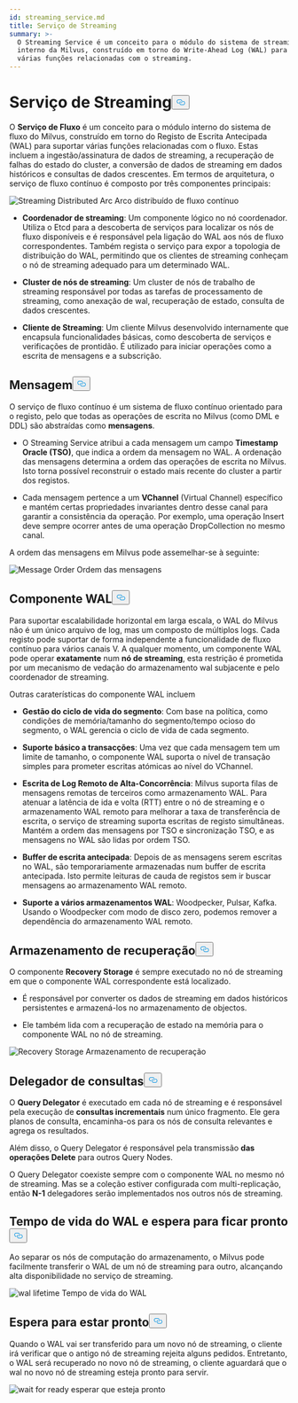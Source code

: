 ```yaml
---
id: streaming_service.md
title: Serviço de Streaming
summary: >-
  O Streaming Service é um conceito para o módulo do sistema de streaming
  interno da Milvus, construído em torno do Write-Ahead Log (WAL) para suportar
  várias funções relacionadas com o streaming.
---
```

<h1 id="Streaming-Service" class="common-anchor-header">Serviço de Streaming<button data-href="#Streaming-Service" class="anchor-icon" translate="no">
      <svg translate="no"
        aria-hidden="true"
        focusable="false"
        height="20"
        version="1.1"
        viewBox="0 0 16 16"
        width="16"
      >
        <path
          fill="#0092E4"
          fill-rule="evenodd"
          d="M4 9h1v1H4c-1.5 0-3-1.69-3-3.5S2.55 3 4 3h4c1.45 0 3 1.69 3 3.5 0 1.41-.91 2.72-2 3.25V8.59c.58-.45 1-1.27 1-2.09C10 5.22 8.98 4 8 4H4c-.98 0-2 1.22-2 2.5S3 9 4 9zm9-3h-1v1h1c1 0 2 1.22 2 2.5S13.98 12 13 12H9c-.98 0-2-1.22-2-2.5 0-.83.42-1.64 1-2.09V6.25c-1.09.53-2 1.84-2 3.25C6 11.31 7.55 13 9 13h4c1.45 0 3-1.69 3-3.5S14.5 6 13 6z"
        ></path>
      </svg>
    </button></h1><p>O <strong>Serviço de Fluxo</strong> é um conceito para o módulo interno do sistema de fluxo do Milvus, construído em torno do Registo de Escrita Antecipada (WAL) para suportar várias funções relacionadas com o fluxo. Estas incluem a ingestão/assinatura de dados de streaming, a recuperação de falhas do estado do cluster, a conversão de dados de streaming em dados históricos e consultas de dados crescentes. Em termos de arquitetura, o serviço de fluxo contínuo é composto por três componentes principais:</p>
<p>
  
   <span class="img-wrapper"> <img translate="no" src="/docs/v2.6.x/assets/streaming_distributed_arch.png" alt="Streaming Distributed Arc" class="doc-image" id="streaming-distributed-arc" />
   </span> <span class="img-wrapper"> <span>Arco distribuído de fluxo contínuo</span> </span></p>
<ul>
<li><p><strong>Coordenador de streaming</strong>: Um componente lógico no nó coordenador. Utiliza o Etcd para a descoberta de serviços para localizar os nós de fluxo disponíveis e é responsável pela ligação do WAL aos nós de fluxo correspondentes. Também regista o serviço para expor a topologia de distribuição do WAL, permitindo que os clientes de streaming conheçam o nó de streaming adequado para um determinado WAL.</p></li>
<li><p><strong>Cluster de nós de streaming</strong>: Um cluster de nós de trabalho de streaming responsável por todas as tarefas de processamento de streaming, como anexação de wal, recuperação de estado, consulta de dados crescentes.</p></li>
<li><p><strong>Cliente de Streaming</strong>: Um cliente Milvus desenvolvido internamente que encapsula funcionalidades básicas, como descoberta de serviços e verificações de prontidão. É utilizado para iniciar operações como a escrita de mensagens e a subscrição.</p></li>
</ul>
<h2 id="Message" class="common-anchor-header">Mensagem<button data-href="#Message" class="anchor-icon" translate="no">
      <svg translate="no"
        aria-hidden="true"
        focusable="false"
        height="20"
        version="1.1"
        viewBox="0 0 16 16"
        width="16"
      >
        <path
          fill="#0092E4"
          fill-rule="evenodd"
          d="M4 9h1v1H4c-1.5 0-3-1.69-3-3.5S2.55 3 4 3h4c1.45 0 3 1.69 3 3.5 0 1.41-.91 2.72-2 3.25V8.59c.58-.45 1-1.27 1-2.09C10 5.22 8.98 4 8 4H4c-.98 0-2 1.22-2 2.5S3 9 4 9zm9-3h-1v1h1c1 0 2 1.22 2 2.5S13.98 12 13 12H9c-.98 0-2-1.22-2-2.5 0-.83.42-1.64 1-2.09V6.25c-1.09.53-2 1.84-2 3.25C6 11.31 7.55 13 9 13h4c1.45 0 3-1.69 3-3.5S14.5 6 13 6z"
        ></path>
      </svg>
    </button></h2><p>O serviço de fluxo contínuo é um sistema de fluxo contínuo orientado para o registo, pelo que todas as operações de escrita no Milvus (como DML e DDL) são abstraídas como <strong>mensagens</strong>.</p>
<ul>
<li><p>O Streaming Service atribui a cada mensagem um campo <strong>Timestamp Oracle (TSO)</strong>, que indica a ordem da mensagem no WAL. A ordenação das mensagens determina a ordem das operações de escrita no Milvus. Isto torna possível reconstruir o estado mais recente do cluster a partir dos registos.</p></li>
<li><p>Cada mensagem pertence a um <strong>VChannel</strong> (Virtual Channel) específico e mantém certas propriedades invariantes dentro desse canal para garantir a consistência da operação. Por exemplo, uma operação Insert deve sempre ocorrer antes de uma operação DropCollection no mesmo canal.</p></li>
</ul>
<p>A ordem das mensagens em Milvus pode assemelhar-se à seguinte:</p>
<p>
  
   <span class="img-wrapper"> <img translate="no" src="/docs/v2.6.x/assets/message_order.png" alt="Message Order" class="doc-image" id="message-order" />
   </span> <span class="img-wrapper"> <span>Ordem das mensagens</span> </span></p>
<h2 id="WAL-Component" class="common-anchor-header">Componente WAL<button data-href="#WAL-Component" class="anchor-icon" translate="no">
      <svg translate="no"
        aria-hidden="true"
        focusable="false"
        height="20"
        version="1.1"
        viewBox="0 0 16 16"
        width="16"
      >
        <path
          fill="#0092E4"
          fill-rule="evenodd"
          d="M4 9h1v1H4c-1.5 0-3-1.69-3-3.5S2.55 3 4 3h4c1.45 0 3 1.69 3 3.5 0 1.41-.91 2.72-2 3.25V8.59c.58-.45 1-1.27 1-2.09C10 5.22 8.98 4 8 4H4c-.98 0-2 1.22-2 2.5S3 9 4 9zm9-3h-1v1h1c1 0 2 1.22 2 2.5S13.98 12 13 12H9c-.98 0-2-1.22-2-2.5 0-.83.42-1.64 1-2.09V6.25c-1.09.53-2 1.84-2 3.25C6 11.31 7.55 13 9 13h4c1.45 0 3-1.69 3-3.5S14.5 6 13 6z"
        ></path>
      </svg>
    </button></h2><p>Para suportar escalabilidade horizontal em larga escala, o WAL do Milvus não é um único arquivo de log, mas um composto de múltiplos logs. Cada registo pode suportar de forma independente a funcionalidade de fluxo contínuo para vários canais V. A qualquer momento, um componente WAL pode operar <strong>exatamente</strong> num <strong>nó de streaming</strong>, esta restrição é prometida por um mecanismo de vedação do armazenamento wal subjacente e pelo coordenador de streaming.</p>
<p>Outras caraterísticas do componente WAL incluem</p>
<ul>
<li><p><strong>Gestão do ciclo de vida do segmento</strong>: Com base na política, como condições de memória/tamanho do segmento/tempo ocioso do segmento, o WAL gerencia o ciclo de vida de cada segmento.</p></li>
<li><p><strong>Suporte básico a transacções</strong>: Uma vez que cada mensagem tem um limite de tamanho, o componente WAL suporta o nível de transação simples para prometer escritas atómicas ao nível do VChannel.</p></li>
<li><p><strong>Escrita de Log Remoto de Alta-Concorrência</strong>: Milvus suporta filas de mensagens remotas de terceiros como armazenamento WAL. Para atenuar a latência de ida e volta (RTT) entre o nó de streaming e o armazenamento WAL remoto para melhorar a taxa de transferência de escrita, o serviço de streaming suporta escritas de registo simultâneas. Mantém a ordem das mensagens por TSO e sincronização TSO, e as mensagens no WAL são lidas por ordem TSO.</p></li>
<li><p><strong>Buffer de escrita antecipada</strong>: Depois de as mensagens serem escritas no WAL, são temporariamente armazenadas num buffer de escrita antecipada. Isto permite leituras de cauda de registos sem ir buscar mensagens ao armazenamento WAL remoto.</p></li>
<li><p><strong>Suporte a vários armazenamentos WAL</strong>: Woodpecker, Pulsar, Kafka. Usando o Woodpecker com modo de disco zero, podemos remover a dependência do armazenamento WAL remoto.</p></li>
</ul>
<h2 id="Recovery-Storage" class="common-anchor-header">Armazenamento de recuperação<button data-href="#Recovery-Storage" class="anchor-icon" translate="no">
      <svg translate="no"
        aria-hidden="true"
        focusable="false"
        height="20"
        version="1.1"
        viewBox="0 0 16 16"
        width="16"
      >
        <path
          fill="#0092E4"
          fill-rule="evenodd"
          d="M4 9h1v1H4c-1.5 0-3-1.69-3-3.5S2.55 3 4 3h4c1.45 0 3 1.69 3 3.5 0 1.41-.91 2.72-2 3.25V8.59c.58-.45 1-1.27 1-2.09C10 5.22 8.98 4 8 4H4c-.98 0-2 1.22-2 2.5S3 9 4 9zm9-3h-1v1h1c1 0 2 1.22 2 2.5S13.98 12 13 12H9c-.98 0-2-1.22-2-2.5 0-.83.42-1.64 1-2.09V6.25c-1.09.53-2 1.84-2 3.25C6 11.31 7.55 13 9 13h4c1.45 0 3-1.69 3-3.5S14.5 6 13 6z"
        ></path>
      </svg>
    </button></h2><p>O componente <strong>Recovery Storage</strong> é sempre executado no nó de streaming em que o componente WAL correspondente está localizado.</p>
<ul>
<li><p>É responsável por converter os dados de streaming em dados históricos persistentes e armazená-los no armazenamento de objectos.</p></li>
<li><p>Ele também lida com a recuperação de estado na memória para o componente WAL no nó de streaming.</p></li>
</ul>
<p>
  
   <span class="img-wrapper"> <img translate="no" src="/docs/v2.6.x/assets/recovery_storage.png" alt="Recovery Storage" class="doc-image" id="recovery-storage" />
   </span> <span class="img-wrapper"> <span>Armazenamento de recuperação</span> </span></p>
<h2 id="Query-Delegator" class="common-anchor-header">Delegador de consultas<button data-href="#Query-Delegator" class="anchor-icon" translate="no">
      <svg translate="no"
        aria-hidden="true"
        focusable="false"
        height="20"
        version="1.1"
        viewBox="0 0 16 16"
        width="16"
      >
        <path
          fill="#0092E4"
          fill-rule="evenodd"
          d="M4 9h1v1H4c-1.5 0-3-1.69-3-3.5S2.55 3 4 3h4c1.45 0 3 1.69 3 3.5 0 1.41-.91 2.72-2 3.25V8.59c.58-.45 1-1.27 1-2.09C10 5.22 8.98 4 8 4H4c-.98 0-2 1.22-2 2.5S3 9 4 9zm9-3h-1v1h1c1 0 2 1.22 2 2.5S13.98 12 13 12H9c-.98 0-2-1.22-2-2.5 0-.83.42-1.64 1-2.09V6.25c-1.09.53-2 1.84-2 3.25C6 11.31 7.55 13 9 13h4c1.45 0 3-1.69 3-3.5S14.5 6 13 6z"
        ></path>
      </svg>
    </button></h2><p>O <strong>Query Delegator</strong> é executado em cada nó de streaming e é responsável pela execução de <strong>consultas incrementais</strong> num único fragmento. Ele gera planos de consulta, encaminha-os para os nós de consulta relevantes e agrega os resultados.</p>
<p>Além disso, o Query Delegator é responsável pela transmissão <strong>das operações Delete</strong> para outros Query Nodes.</p>
<p>O Query Delegator coexiste sempre com o componente WAL no mesmo nó de streaming. Mas se a coleção estiver configurada com multi-replicação, então <strong>N-1</strong> delegadores serão implementados nos outros nós de streaming.</p>
<h2 id="WAL-Lifetime-and-Wait-for-Ready" class="common-anchor-header">Tempo de vida do WAL e espera para ficar pronto<button data-href="#WAL-Lifetime-and-Wait-for-Ready" class="anchor-icon" translate="no">
      <svg translate="no"
        aria-hidden="true"
        focusable="false"
        height="20"
        version="1.1"
        viewBox="0 0 16 16"
        width="16"
      >
        <path
          fill="#0092E4"
          fill-rule="evenodd"
          d="M4 9h1v1H4c-1.5 0-3-1.69-3-3.5S2.55 3 4 3h4c1.45 0 3 1.69 3 3.5 0 1.41-.91 2.72-2 3.25V8.59c.58-.45 1-1.27 1-2.09C10 5.22 8.98 4 8 4H4c-.98 0-2 1.22-2 2.5S3 9 4 9zm9-3h-1v1h1c1 0 2 1.22 2 2.5S13.98 12 13 12H9c-.98 0-2-1.22-2-2.5 0-.83.42-1.64 1-2.09V6.25c-1.09.53-2 1.84-2 3.25C6 11.31 7.55 13 9 13h4c1.45 0 3-1.69 3-3.5S14.5 6 13 6z"
        ></path>
      </svg>
    </button></h2><p>Ao separar os nós de computação do armazenamento, o Milvus pode facilmente transferir o WAL de um nó de streaming para outro, alcançando alta disponibilidade no serviço de streaming.</p>
<p>
  
   <span class="img-wrapper"> <img translate="no" src="/docs/v2.6.x/assets/wal_lifetime.png" alt="wal lifetime" class="doc-image" id="wal-lifetime" />
   </span> <span class="img-wrapper"> <span>Tempo de vida do WAL</span> </span></p>
<h2 id="Wait-for-Ready" class="common-anchor-header">Espera para estar pronto<button data-href="#Wait-for-Ready" class="anchor-icon" translate="no">
      <svg translate="no"
        aria-hidden="true"
        focusable="false"
        height="20"
        version="1.1"
        viewBox="0 0 16 16"
        width="16"
      >
        <path
          fill="#0092E4"
          fill-rule="evenodd"
          d="M4 9h1v1H4c-1.5 0-3-1.69-3-3.5S2.55 3 4 3h4c1.45 0 3 1.69 3 3.5 0 1.41-.91 2.72-2 3.25V8.59c.58-.45 1-1.27 1-2.09C10 5.22 8.98 4 8 4H4c-.98 0-2 1.22-2 2.5S3 9 4 9zm9-3h-1v1h1c1 0 2 1.22 2 2.5S13.98 12 13 12H9c-.98 0-2-1.22-2-2.5 0-.83.42-1.64 1-2.09V6.25c-1.09.53-2 1.84-2 3.25C6 11.31 7.55 13 9 13h4c1.45 0 3-1.69 3-3.5S14.5 6 13 6z"
        ></path>
      </svg>
    </button></h2><p>Quando o WAL vai ser transferido para um novo nó de streaming, o cliente irá verificar que o antigo nó de streaming rejeita alguns pedidos. Entretanto, o WAL será recuperado no novo nó de streaming, o cliente aguardará que o wal no novo nó de streaming esteja pronto para servir.</p>
<p>
  
   <span class="img-wrapper"> <img translate="no" src="/docs/v2.6.x/assets/streaming_wait_for_ready.png" alt="wait for ready" class="doc-image" id="wait-for-ready" />
   </span> <span class="img-wrapper"> <span>esperar que esteja pronto</span> </span></p>
